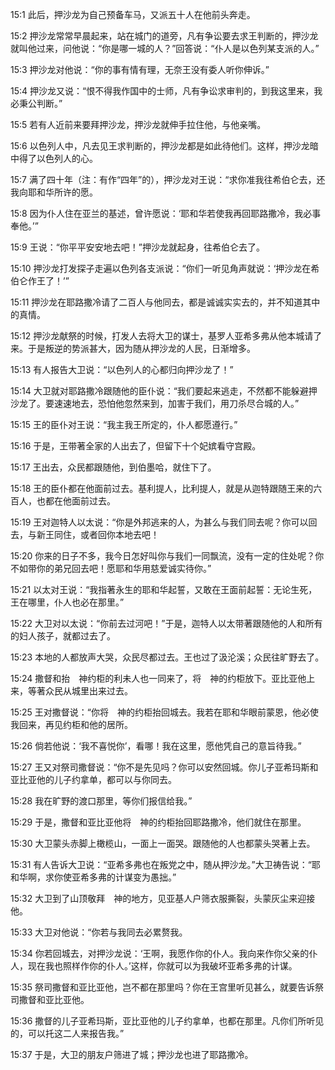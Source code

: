 <a id="1"></a>15:1  此后，押沙龙为自己预备车马，又派五十人在他前头奔走。  

<a id="2"></a>15:2  押沙龙常常早晨起来，站在城门的道旁，凡有争讼要去求王判断的，押沙龙就叫他过来，问他说：“你是哪一城的人？”回答说：“仆人是以色列某支派的人。”  

<a id="3"></a>15:3  押沙龙对他说：“你的事有情有理，无奈王没有委人听你伸诉。”  

<a id="4"></a>15:4  押沙龙又说：“恨不得我作国中的士师，凡有争讼求审判的，到我这里来，我必秉公判断。”  

<a id="5"></a>15:5  若有人近前来要拜押沙龙，押沙龙就伸手拉住他，与他亲嘴。  

<a id="6"></a>15:6  以色列人中，凡去见王求判断的，押沙龙都是如此待他们。这样，押沙龙暗中得了以色列人的心。  

<a id="7"></a>15:7  满了四十年（注：有作“四年”的），押沙龙对王说：“求你准我往希伯仑去，还我向耶和华所许的愿。　  

<a id="8"></a>15:8  因为仆人住在亚兰的基述，曾许愿说：‘耶和华若使我再回耶路撒冷，我必事奉他。’”  

<a id="9"></a>15:9  王说：“你平平安安地去吧！”押沙龙就起身，往希伯仑去了。  

<a id="10"></a>15:10  押沙龙打发探子走遍以色列各支派说：“你们一听见角声就说：‘押沙龙在希伯仑作王了！’”　  

<a id="11"></a>15:11  押沙龙在耶路撒冷请了二百人与他同去，都是诚诚实实去的，并不知道其中的真情。  

<a id="12"></a>15:12  押沙龙献祭的时候，打发人去将大卫的谋士，基罗人亚希多弗从他本城请了来。于是叛逆的势派甚大，因为随从押沙龙的人民，日渐增多。  

<a id="13"></a>15:13  有人报告大卫说：“以色列人的心都归向押沙龙了！”  

<a id="14"></a>15:14  大卫就对耶路撒冷跟随他的臣仆说：“我们要起来逃走，不然都不能躲避押沙龙了。要速速地去，恐怕他忽然来到，加害于我们，用刀杀尽合城的人。”  

<a id="15"></a>15:15  王的臣仆对王说：“我主我王所定的，仆人都愿遵行。”  

<a id="16"></a>15:16  于是，王带著全家的人出去了，但留下十个妃嫔看守宫殿。  

<a id="17"></a>15:17  王出去，众民都跟随他，到伯墨哈，就住下了。  

<a id="18"></a>15:18  王的臣仆都在他面前过去。基利提人，比利提人，就是从迦特跟随王来的六百人，也都在他面前过去。  

<a id="19"></a>15:19  王对迦特人以太说：“你是外邦逃来的人，为甚么与我们同去呢？你可以回去，与新王同住，或者回你本地去吧！  

<a id="20"></a>15:20  你来的日子不多，我今日怎好叫你与我们一同飘流，没有一定的住处呢？你不如带你的弟兄回去吧！愿耶和华用慈爱诚实待你。”　  

<a id="21"></a>15:21  以太对王说：“我指著永生的耶和华起誓，又敢在王面前起誓：无论生死，王在哪里，仆人也必在那里。”  

<a id="22"></a>15:22  大卫对以太说：“你前去过河吧！”于是，迦特人以太带著跟随他的人和所有的妇人孩子，就都过去了。  

<a id="23"></a>15:23  本地的人都放声大哭，众民尽都过去。王也过了汲沦溪；众民往旷野去了。  

<a id="24"></a>15:24  撒督和抬　神约柜的利未人也一同来了，将　神的约柜放下。亚比亚他上来，等著众民从城里出来过去。  

<a id="25"></a>15:25  王对撒督说：“你将　神的约柜抬回城去。我若在耶和华眼前蒙恩，他必使我回来，再见约柜和他的居所。　  

<a id="26"></a>15:26  倘若他说：‘我不喜悦你’，看哪！我在这里，愿他凭自己的意旨待我。”  

<a id="27"></a>15:27  王又对祭司撒督说：“你不是先见吗？你可以安然回城。你儿子亚希玛斯和亚比亚他的儿子约拿单，都可以与你同去。  

<a id="28"></a>15:28  我在旷野的渡口那里，等你们报信给我。”  

<a id="29"></a>15:29  于是，撒督和亚比亚他将　神的约柜抬回耶路撒冷，他们就住在那里。  

<a id="30"></a>15:30  大卫蒙头赤脚上橄榄山，一面上一面哭。跟随他的人也都蒙头哭著上去。  

<a id="31"></a>15:31  有人告诉大卫说：“亚希多弗也在叛党之中，随从押沙龙。”大卫祷告说：“耶和华啊，求你使亚希多弗的计谋变为愚拙。”  

<a id="32"></a>15:32  大卫到了山顶敬拜　神的地方，见亚基人户筛衣服撕裂，头蒙灰尘来迎接他。  

<a id="33"></a>15:33  大卫对他说：“你若与我同去必累赘我。  

<a id="34"></a>15:34  你若回城去，对押沙龙说：‘王啊，我愿作你的仆人。我向来作你父亲的仆人，现在我也照样作你的仆人。’这样，你就可以为我破坏亚希多弗的计谋。  

<a id="35"></a>15:35  祭司撒督和亚比亚他，岂不都在那里吗？你在王宫里听见甚么，就要告诉祭司撒督和亚比亚他。  

<a id="36"></a>15:36  撒督的儿子亚希玛斯，亚比亚他的儿子约拿单，也都在那里。凡你们所听见的，可以托这二人来报告我。”  

<a id="37"></a>15:37  于是，大卫的朋友户筛进了城；押沙龙也进了耶路撒冷。  
